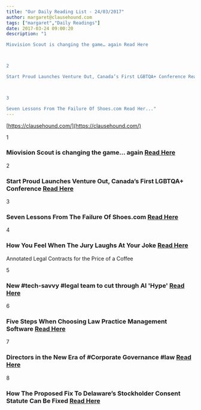 ```yaml
---
title: "Our Daily Reading List - 24/03/2017"
author: margaret@clausehound.com
tags: ["margaret","Daily Readings"]
date: 2017-03-24 09:00:20
description: "1

Miovision Scout is changing the game… again Read Here



2

Start Proud Launches Venture Out, Canada’s First LGBTQA+ Conference Read Here



3

Seven Lessons From The Failure Of Shoes.com Read Her..."
---
```


[https://clausehound.com/](https://clausehound.com/)

1

### Miovision Scout is changing the game… again [Read Here](https://miovision.com/blog/miovision-scout-changing-game/)

2

### Start Proud Launches Venture Out, Canada’s First LGBTQA+ Conference [Read Here](http://startupheretoronto.com/toronto-news/start-proud-launches-venture-out-canadas-first-lgbtqa-conference/)

3

### Seven Lessons From The Failure Of Shoes.com [Read Here](https://www.forbes.com/sites/susanadams/2017/03/17/seven-lessons-from-the-failure-of-shoes-com/#4bd5d2414009)

4

### How You Feel When The Jury Laughs At Your Joke  [Read Here](https://www.pinterest.com/pin/134334001366646879/)

Annotated Legal Contracts
for the Price of a Coffee

5

### New #tech-savvy #legal team to cut through AI 'Hype' [Read Here](https://goo.gl/QB2q74)

6

### Five Steps When Choosing Law Practice Management Software  [Read Here](https://goo.gl/nPyihw)

7

### Directors in the New Era of #Corporate Governance #law [Read Here](https://goo.gl/Vd3QkN)

8

### How The Proposed Fix To Delaware’s Stockholder Consent Statute Can Be Fixed [Read Here](https://goo.gl/hXZRiI)